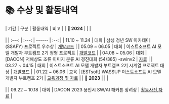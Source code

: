 
# 📚 수상 및 활동내역


| 기간 | 구분 | 활동내역 | 비고 |
| **🚩 2024**  | | | <br><br> |
| :---: | :---: | ------ | :--: |
| 11.10 ~ 11.24 | 대회 | 삼성 청년 SW 아카데미(SSAFY) 프로젝트 우수상 | [개발코드](https://github.com/SSAFY10-Enjoy-Trip) | 
| 05.09 ~ 06.05 | 대회 | 이스트소프트 AI 모델 개발자 부트캠프 2기 정형 프로젝트  | [개발코드](https://github.com/kti0801/text_to_3D_person) |
| 04.08 ~ 05.06 | 대회 | [DACON] 저해상도 조류 이미지 분류 AI 경진대회 (54/385) -swinv2 | [자료](https://github.com/kti0801/kti0801/blob/main/file/bird.png) | 
| 03.27 ~ 04.15 | 대회 | 이스트소프트 AI 모델 개발자 부트캠프 2기 시계열 프로젝트 대상 | [개발코드](https://github.com/kti0801/korean_text_Sentiment_Classification) |
| 01.22 ~ 06.06 | 교육 | [ESTsoft] WASSUP 이스트소프트 AI 모델 개발자 부트캠프 2기 | [교육과정 및 자료](https://velog.io/@kti0801/%EC%9D%B4%EC%8A%A4%ED%8A%B8%EC%86%8C%ED%94%84%ED%8A%B8-AI-%EA%B0%9C%EB%B0%9C%EC%9E%90-2%EA%B8%B0-%EC%88%98%EB%A3%8C-%EC%99%84%EB%A3%8C-sa9nqfu7) |
| **🚩 2023**  | | | <br><br> |
| 09.22 ~ 10.18 | 대회 | DACON 2023 용인시 SW/AI 해커톤 장려상 | [활동사진](https://velog.io/@kti0801/Dacon-2023-%EC%9A%A9%EC%9D%B8%EC%8B%9C-swai-%ED%95%B4%EC%BB%A4%ED%86%A4),[자료](https://github.com/kti0801/kti0801/blob/main/file/DACON%202023%EC%9A%A9%EC%9D%B8%EC%8B%9CSWAI%ED%95%B4%EC%BB%A4%ED%86%A4%20%EC%9D%B8%EC%A6%9D%EC%84%9C.pdf) |
